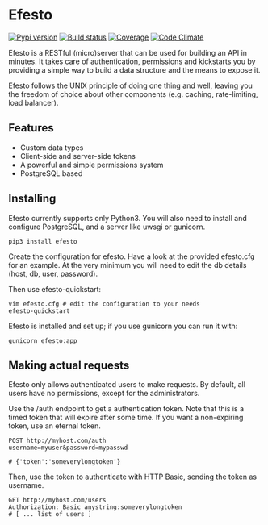# Efesto
[![Pypi version](https://img.shields.io/pypi/v/efesto.svg?maxAge=3600&style=flat-square)](https://pypi.python.org/pypi/efesto)
[![Build status](https://img.shields.io/travis/Vesuvium/efesto.svg?maxAge=3600&style=flat-square)](https://travis-ci.org/Vesuvium/efesto)
[![Coverage](https://img.shields.io/codeclimate/coverage/github/Vesuvium/efesto.svg?maxAge=3600&style=flat-square)](https://codeclimate.com/github/Vesuvium/efesto)
[![Code Climate](https://img.shields.io/codeclimate/github/Vesuvium/efesto.svg?maxAge=3600&style=flat-square)](https://codeclimate.com/github/Vesuvium/efesto)

Efesto is a RESTful (micro)server that can be used for building an API in
minutes. It takes care of authentication, permissions and kickstarts you by
providing a simple way to build a data structure and the means to expose it.

Efesto follows the UNIX principle of doing one thing and well, leaving you the
freedom of choice about other components (e.g. caching, rate-limiting,
load balancer).

## Features

* Custom data types
* Client-side and server-side tokens
* A powerful and simple permissions system
* PostgreSQL based

## Installing

Efesto currently supports only Python3. You will also need to install and
configure PostgreSQL, and a server like uwsgi or gunicorn.

```
pip3 install efesto
```

Create the configuration for efesto. Have a look at the provided efesto.cfg
for an example.
At the very minimum you will need to edit the db details (host, db, user,
password).

Then use efesto-quickstart:

```
vim efesto.cfg # edit the configuration to your needs
efesto-quickstart
```

Efesto is installed and set up; if you use gunicorn you can run it with:

```
gunicorn efesto:app
```

## Making actual requests

Efesto only allows authenticated users to make requests. By default, all users
have no permissions, except for the administrators.

Use the /auth endpoint to get a authentication token.
Note that this is a timed token that will expire after some time. If you want
a non-expiring token, use an eternal token.

```
POST http://myhost.com/auth
username=myuser&password=mypasswd

# {'token':'someverylongtoken'}
```

Then, use the token to authenticate with HTTP Basic, sending the token as
username.

```
GET http://myhost.com/users
Authorization: Basic anystring:someverylongtoken
# [ ... list of users ]
```

